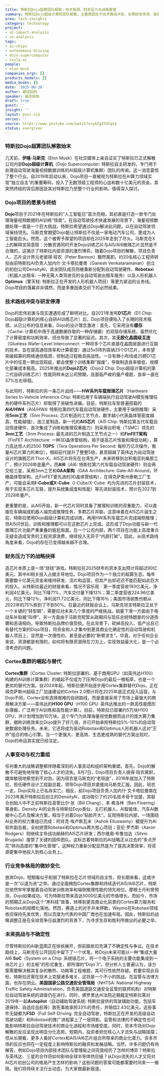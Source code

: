 ```yaml
---
title: 特斯拉Dojo超算团队解散：技术瓶颈、财务压力与战略重塑
summary: 特斯拉Dojo超级计算机团队解散，主要原因在于技术路线冲突、长期研发停滞、高昂的财务支出以及英伟达Cortex集群的崛起。此举引发了核心人才流失与特斯拉AI业务的权力重组，标志着其AI战略正从自研超算转向集中化管理与商用解决方案。
area: tech-insights
category: technology
project:
- ai-impact-analysis
- us-analysis
tags:
- ai-chips
- autonomous-driving
- dojo-supercomputer
- tesla-ai
people:
- elon-musk
companies_orgs: []
products_models: []
media_books: []
date: '2025-08-20'
author: 最佳拍档
speaker: 最佳拍档
draft: true
guest: ''
insight: ''
layout: post.njk
series: ''
source: https://www.youtube.com/watch?v=yAZg4TdIq14
status: evergreen
---
```

### 特斯拉Dojo超算团队解散始末

几天前，**伊隆·马斯克**（Elon Musk）在社交媒体上亲自证实了特斯拉已正式解散公司内部**Dojo超级计算机**（Dojo Supercomputer: 特斯拉自主研发的，专门用于处理自动驾驶海量视频数据训练的AI超级计算机集群）团队的传闻。这一消息震惊了整个行业。自2019年启动以来，Dojo项目一直被视为特斯拉在AI算力领域实现“独立自主”的重要筹码，投入了无数顶级工程师的心血和数十亿美元的资金。其突然终结的背后原因及其对特斯拉乃至整个行业的影响，值得深入探讨。

### Dojo项目的愿景与终结

**Dojo**项目于2021年在特斯拉的“人工智能日”首次亮相，其初衷是打造一款专门处理海量视频数据的AI训练“怪兽”。在自动驾驶技术快速发展的背景下，海量视频数据处理一直是一个巨大挑战，特斯拉希望通过Dojo解决此问题，以在自动驾驶领域保持领先。马斯克曾期望Dojo能让特斯拉不仅是一家电动汽车公司，更成为人工智能巨头。然而，这个被寄予厚望的项目却在2025年走到了尽头。马斯克在X上的解释言简意赅：分散资源同时开发Dojo训练芯片与AI5/AI6推理芯片显然是不合理的，这揭示了特斯拉内部资源的激烈博弈。随着Dojo项目的解散，项目负责人、芯片设计界元老彼得·班农（Peter Bannon）黯然离职。约20名核心工程师转投由前特斯拉AI负责人加内什·文卡塔拉曼南（Ganesh Venkataramanan）创立的初创公司DensityAI，其余团队成员则被重新分配到自动驾驶硬件、**Robotaxi**（机器人出租车: 一种无需人类驾驶员的全自动驾驶出租车服务）以及人形机器人**Optimus**（擎天柱: 特斯拉正在开发的人形机器人项目）等更为紧迫的业务线。Dojo项目的落幕并非偶然，而是多重因素交织下的必然结果。

### 技术路线冲突与研发停滞

Dojo的宏伟初衷与现实遭遇形成了鲜明对比。自2021年发布**D1芯片**（D1 Chip: Dojo超级计算机的核心自研AI训练芯片）后，Dojo项目便陷入了长期的技术瓶颈。从已公布的信息来看，Dojo的设计理念激进：首先，它采用没有**缓存**（Cache: 计算机中用于高速数据存取的一种存储器）的双层存储系统，虽然优化了计算密度和功耗效率，但也导致了显著的延迟。其次，其**无胶化晶圆级互连**（Glueless Wafer-Level Interconnect: 一种将多个芯片直接在晶圆层面进行互联的技术，旨在提高通信效率和计算密度）通过5x5阵列容纳25个D1芯片，本有望突破超算的网络通信瓶颈，但制造过程极具挑战性。一旦有微小布线或25颗D1芯片中的任意一颗出现瑕疵，都会使整个训练集群“报废”，导致制造良率极低，规模化部署成本极高。2025年推出的**Dojo2芯片**（Dojo2 Chip: Dojo超级计算机的第二代自研训练芯片）性能同样未达公司预期，且面临严峻的量产难题，良率一直在37%左右徘徊。

与此同时，特斯拉的另一条芯片战线——**HW系列车载推理芯片**（Hardware Series In-Vehicle Inference Chip: 特斯拉用于车辆端执行自动驾驶AI模型推理任务的硬件系列芯片）却取得了突破性进展。目前，特斯拉车型普遍搭载的**AI4/HW4**（AI4/HW4: 特斯拉第四代车载自动驾驶硬件，主要用于端侧推理）采用**5nm工艺**（5nm Process: 芯片制造的工艺节点，数字越小代表晶体管密度越高，性能越强），由三星制造。新一代的**AI5芯片**（AI5 Chip: 特斯拉第五代车载自动驾驶硬件，首次集成了训练和推理双重能力）则采用台积电（TSMC）领先的**3nm工艺**（3nm Process: 最先进的芯片制造工艺节点之一）和**FinFET架构**（FinFET Architecture: 一种3D晶体管结构，用于提高芯片性能和降低功耗），算力高达惊人的2500 **TOPS**（Tera Operations Per Second: 每秒万亿次操作，衡量AI芯片算力的单位），相较前代提升了整整5倍，甚至超越了英伟达为自动驾驶设计的旗舰芯片Thor-X。AI5芯片将先在台湾生产，未来转移到台积电亚利桑那工厂，预计2026年底量产。而**AI6**（AI6: 特斯拉第六代车载自动驾驶硬件）则会再交给三星，采用3nm工艺和**GAA架构**（GAA Architecture: Gate-All-Around，环栅晶体管架构，比FinFET更先进的3D晶体管结构），在得克萨斯州泰勒工厂生产，可能会采用**I-Cube或X-Cube**（I-Cube/X-Cube: 均为先进的芯片封装技术，用于实现多芯片互联，提升系统集成度和性能）等先进封装技术，预计在2027到2028年量产。

更重要的是，从AI5开始，新一代芯片同时具备了推理和训练的双重能力，可以直接在车辆端或机器人端完成推理任务，多颗芯片并联。这意味着在AI5芯片诞生之前，特斯拉使用Dojo超级计算机完成训练，再用HW系列车载芯片完成端侧推理；但AI5问世后，训练和推理都可以在这款芯片上完成。这形成了Dojo功能与新一代推理芯片功能严重重叠的尴尬局面。在一个公司内部，两个项目在功能上高度重合无疑会造成宝贵的工程资源浪费，继续投入无异于“内部打架”。因此，从技术路线角度来看，Dojo的存在已变得越来越不合理。

### 财务压力下的战略抉择

造芯片本质上是一场“烧钱”游戏。特斯拉在2025财年的资本支出预计将超过90亿美元，其中AI相关投入占据主导地位。Dojo项目作为一个独立的超算生态，每年需要数十亿美元资金来维持研发、流片和运营，但其产出却迟迟不能匹配如此巨大的投入。从特斯拉最近的财报来看，情况不容乐观：第一季度营收193亿美元，净利润4亿美元，同比下降71%，汽车交付量下降13%；第二季度营收224.96亿美元，同比下降12％，净利润11.72亿美元，同比下降16％；美国市场销售份额从2022年的75%跌到了不到50%。在最近的财报会议上，马斯克坦言特斯拉正处于一个关键的“转型期”，需要应对未来几个季度的严峻挑战。销量下滑一方面由于电动车补贴被“叫停”，另一方面由于马斯克短暂从政期间与现任总统特朗普的分道扬镳和恶语相向，导致特斯拉品牌价值受损。在此背景下，砍掉高投入、低产出且已有替代方案的Dojo项目，将资金和人才集中到更具商业化确定性的自动驾驶和机器人项目上，显然是一次理性的、甚至是必要的“断臂求生”。毕竟，对于任何企业来说，资源都是有限的，如何将有限资源用在刀刃上，实现效益最大化，是一个必须考虑的问题。

### Cortex集群的崛起与替代

**Cortex集群**（Cortex Cluster: 特斯拉部署的、基于商用GPU（如英伟达H100）构建的AI训练计算集群）的崛起不仅成为了压垮Dojo的最后一根稻草，也是一个更优的替代方案。自2024年起，特斯拉便开始逐步用Cortex集群替代Dojo。正在得克萨斯州超级工厂加速建设的Cortex 2.0预计将在2025年底正式投入运营。与Dojo不同，Cortex没有选择艰难的自研路线，而是直接采用了市场上最强大的商用解决方案——英伟达的**H100 GPU**（H100 GPU: 英伟达推出的一款高性能图形处理器，广泛用于AI训练和高性能计算）。目前，特斯拉已部署约5万块H100 GPU，并计划增加到10万块。这个专门为处理海量视觉数据而设计的庞大算力集群，据称训练效率比Dojo提升了好几倍，并已开始承担特斯拉5%-10%的自动驾驶数据处理任务。未来，它还将成为驱动Robotaxi和Optimus人形机器人这对“王炸”组合的核心引擎。当一个更强大、更高效、生态更成熟的替代方案出现时，Dojo的命运其实就已经注定。

### 人事变动与权力重组

任何重大的战略调整都伴随着深刻的人事变动和组织架构重塑。首先，Dojo的解散不可避免地导致了核心人才的流失。8月7日，Dojo项目负责人彼得·班农离职，媒体敏锐地察觉到不对劲，因为班农是马斯克的“老班底”，2016年就加入了特斯拉，担任硬件设计工程副总裁，领导Dojo项目并直接向马斯克汇报。因此，班农一走，Dojo实际上已名存实亡。相反，前Dojo项目负责人加内什·文卡塔拉曼南在2023年离开特斯拉后创立的DensityAI，成功吸引了约20名技术骨干加盟，其联合创始人中不乏前特斯拉高管比尔·张（Bill Chang）、本·弗洛林（Ben Floering）等身影。Density AI的业务与特斯拉Dojo类似，主打机器人、AI智能体、汽车AI数据中心芯片及解决方案，相当于对着Dojo“贴脸开大”。反观特斯拉内部，一场围绕AI业务的权力重组已完成：阿肖克·埃卢斯瓦米（Ashok Elluswamy）被提升为AI软件副总裁，全权统管Robotaxi和Optimus两大核心项目；亚伦·罗杰斯（Aaron Rodgers）则继续主导战功赫赫的AI5芯片研发；西尔维奥·布鲁加达（Silvio Brugada）接管了关键的固件团队。这标志着特斯拉的AI战略正从过去的“多点开花”转向高度的“集中化管理”。这种权力重新分配显然是为了提高决策效率，将资源更集中地投入到核心业务上。

### 行业竞争格局的微妙变化

放弃Dojo，短期看似乎削弱了特斯拉在芯片领域的自主性，但长期来看，这或许是一次“以退为进”之举。通过全面拥抱Cortex集群和持续迭代AI5/AI6芯片，特斯拉依然牢牢掌握着自动驾驶训练效率和端侧推理性能的领先地位。摩根士丹利曾预测，Dojo如果成功，可为特斯拉带来高达5000亿美元的市值增长。而如今，市场的预期正从Dojo这个“黑科技”故事，转移到更具商业化前景的Cortex算力服务和Robotaxi的规模化落地。然而，赛道上的对手并未停歇，Waymo在Robotaxi领域依旧保持先发优势，而以百度为代表的中国厂商也在加速布局。因此，特斯拉的战略调整正是在全球竞争日益激烈的背景下，为寻求生存和胜利所做出的必要之举。

### 未来挑战与不确定性

尽管特斯拉的AI新蓝图正在徐徐展开，但前路依旧充满了不确定性与争议。在技术路线上，马斯克在公开回应中留下了一个伏笔，称Dojo未来可能以一种“集成大量AI6 **SoC**（System on a Chip: 系统级芯片，将一个电子系统的主要功能集成到一块芯片上）的主板”的形式重生，即所谓的“Dojo 3”。但分析人士普遍认为，该方案需要解决极其复杂的散热、功耗等工程难题，其可行性依然存疑。若要实现此目标，特斯拉还需在技术上克服诸多难关，这将是一个不小的挑战。在监管与法律方面，也存在阴云。**美国国家公路交通安全管理局**（NHTSA: National Highway Traffic Safety Administration，负责美国道路交通安全监管的联邦机构）对特斯拉自动驾驶系统的调查仍在进行。同时，佛罗里达州法院近期裁定特斯拉需对2019年一起**Autopilot**（自动辅助驾驶系统: 特斯拉提供的驾驶辅助功能，包括车道保持、自适应巡航等）致死事故承担33%的责任，并赔偿2.43亿美元。这些事件无疑都为**FSD**（Full Self-Driving: 完全自动驾驶，特斯拉正在开发的高级自动驾驶功能）和Robotaxi的推广进程蒙上了一层阴影。监管和法律的不确定性也可能影响特斯拉自动驾驶技术的商业化进程和市场接受度。同时，资本市场对Dojo解散的反应呈现出明显分化态势。短期内，投资者担忧核心人才流失与战略摇摆；但从长期看，更多人看好Cortex和AI5/AI6芯片组合所带来的商业化潜力。资本市场的反应也将在一定程度上影响特斯拉的融资和发展战略。当然，许多问题仍有待解答，例如Dojo项目内部技术团队与管理层之间究竟经历了怎样的博弈？特斯拉与英伟达、三星的合作将如何影响全球半导体供应链？从Dojo流失的人才又将对AI芯片初创公司的格局产生怎样的影响？这些问题的答案可能都需要时间来一一揭晓。我们将持续关注行业动态，为大家做最新报道。